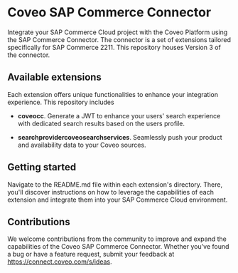 # Coveo SAP Commerce Connector
Integrate your SAP Commerce Cloud project with the Coveo Platform using the SAP Commerce Connector. 
The connector is a set of extensions tailored specifically for SAP Commerce 2211.
This repository houses Version 3 of the connector.

## Available extensions
Each extension offers unique functionalities to enhance your integration experience. This repository includes

* **coveocc**. Generate a JWT to enhance your users' search experience with dedicated search results based on the users profile.

* **searchprovidercoveosearchservices**. Seamlessly push your product and availability data to your Coveo sources.

## Getting started
Navigate to the README.md file within each extension's directory. 
There, you'll discover instructions on how to leverage the capabilities of each extension and integrate them into your SAP Commerce Cloud environment.

## Contributions
We welcome contributions from the community to improve and expand the capabilities of the Coveo SAP Commerce Connector. Whether you've found a bug or have a feature request, submit your feedback at https://connect.coveo.com/s/ideas.